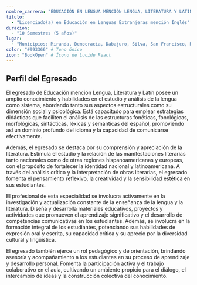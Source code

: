 ```yaml
---
nombre_carrera: "EDUCACIÓN EN LENGUA MENCIÓN LENGUA, LITERATURA Y LATÍN"
titulo: 
  - "Licenciado(a) en Educación en Lenguas Extranjeras mención Inglés"
duracion: 
  - "10 Semestres (5 años)"
lugar: 
  - "Municipios: Miranda, Democracia, Dabajuro, Silva, San Francisco, Mauroa, Juan José Mora, Puerto Cabello, Veroes"
color: "#993366" # Tono único
icon: "BookOpen" # Ícono de Lucide React
---
```


## Perfil del Egresado

El egresado de Educación mención Lengua, Literatura y Latín posee un amplio conocimiento y habilidades en el estudio y análisis de la lengua como sistema, abordando tanto sus aspectos estructurales como su dimensión social y psicológica. Está capacitado para emplear estrategias didácticas que faciliten el análisis de las estructuras fonéticas, fonológicas, morfológicas, sintácticas, léxicas y semánticas del español, promoviendo así un dominio profundo del idioma y la capacidad de comunicarse efectivamente.

Además, el egresado se destaca por su comprensión y apreciación de la literatura. Estimula el estudio y la relación de las manifestaciones literarias tanto nacionales como de otras regiones hispanoamericanas y europeas, con el propósito de fortalecer la identidad nacional y latinoamericana. A través del análisis crítico y la interpretación de obras literarias, el egresado fomenta el pensamiento reflexivo, la creatividad y la sensibilidad estética en sus estudiantes.

El profesional de esta especialidad se involucra activamente en la investigación y actualización constante de la enseñanza de la lengua y la literatura. Diseña y desarrolla materiales educativos, proyectos y actividades que promueven el aprendizaje significativo y el desarrollo de competencias comunicativas en los estudiantes. Además, se involucra en la formación integral de los estudiantes, potenciando sus habilidades de expresión oral y escrita, su capacidad crítica y su aprecio por la diversidad cultural y lingüística.

El egresado también ejerce un rol pedagógico y de orientación, brindando asesoría y acompañamiento a los estudiantes en su proceso de aprendizaje y desarrollo personal. Fomenta la participación activa y el trabajo colaborativo en el aula, cultivando un ambiente propicio para el diálogo, el intercambio de ideas y la construcción colectiva del conocimiento.
